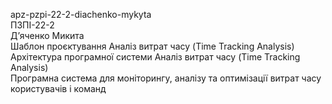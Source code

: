 apz-pzpi-22-2-diachenko-mykyta  
ПЗПІ-22-2  
Д’яченко Микита  
Шаблон проєктування Аналіз витрат часу (Time Tracking Analysis)  
Архітектура програмної системи Аналіз витрат часу (Time Tracking Analysis)  
Програмна система для моніторингу, аналізу та оптимізації витрат часу користувачів і команд  

